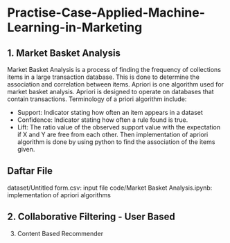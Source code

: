 # Practise-Case-Applied-Machine-Learning-in-Marketing
## 1. Market Basket Analysis
  Market Basket Analysis is a process of finding the frequency of collections items in a large transaction database. This is done to determine the association and correlation between items.
  Apriori is one algorithm used for market basket analysis. Apriori is designed to operate on databases that contain transactions.    Terminology of a priori algorithm include:
  - Support: Indicator stating how often an item appears in a dataset
  - Confidence: Indicator stating how often a rule found is true.
  - Lift: The ratio value of the observed support value with the expectation if X and Y are free from each other.
Then implementation of apriori algorithm is done by using python to find the association of the items given.
## Daftar File
  dataset/Untitled form.csv: input file
  code/Market Basket Analysis.ipynb: implementation of apriori algorithms
  
## 2. Collaborative Filtering - User Based
3. Content Based Recommender
